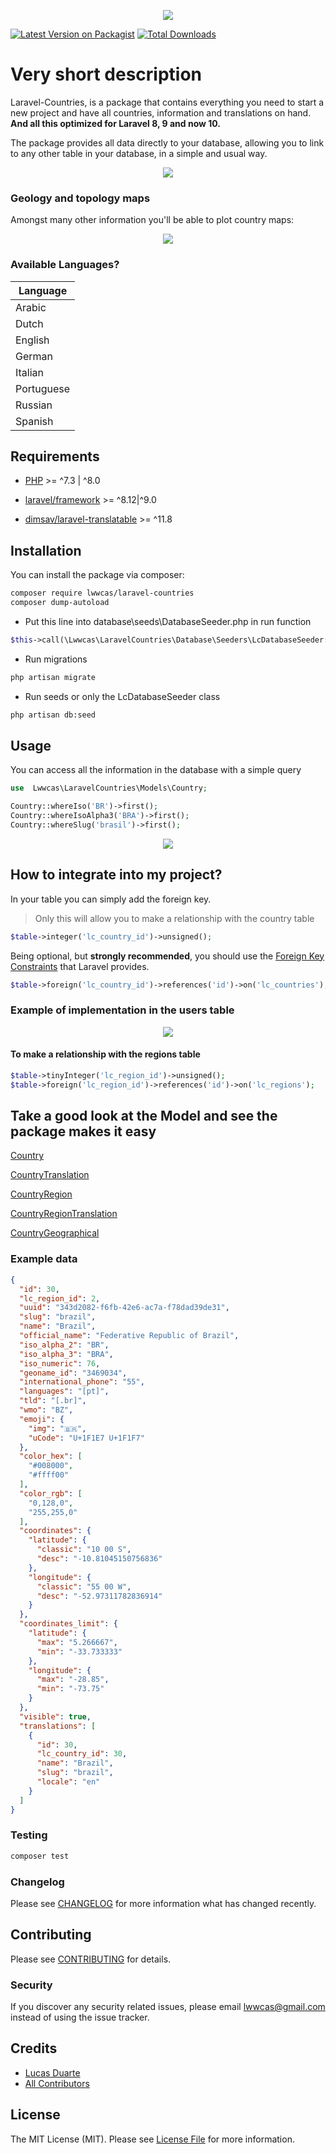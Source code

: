 
<p  align="center">
<img  src="https://raw.githubusercontent.com/lwwcas/laravel-countries/master/assets/map.jpg" />
</p>

[![Latest Version on Packagist](https://img.shields.io/packagist/v/lwwcas/laravel-countries.svg?style=flat-square)](https://packagist.org/packages/lwwcas/laravel-countries)
[![Total Downloads](https://img.shields.io/packagist/dt/lwwcas/laravel-countries.svg?style=flat-square)](https://packagist.org/packages/lwwcas/laravel-countries)


# Very short description

Laravel-Countries, is a package that contains everything you need to start a new project and have all countries, information and translations on hand.
**And all this optimized for Laravel 8, 9 and now 10.**

The package provides all data directly to your database, allowing you to link to any other table in your database, in a simple and usual way.

<p  align="center">
<img  src="https://raw.githubusercontent.com/lwwcas/laravel-countries/master/assets/EER-countries.png" />
</p>

### Geology and topology maps

Amongst many other information you'll be able to plot country maps:

<p  align="center">
<img  src="https://raw.githubusercontent.com/lwwcas/laravel-countries/master/assets/brazil-map.png" />
</p>



### Available Languages?

| Language |
------------------|
| Arabic |
| Dutch |
| English |
| German |
| Italian |
| Portuguese |
| Russian |
| Spanish |

## Requirements


- [PHP](https://github.com/php) >= ^7.3 | ^8.0

- [laravel/framework](https://github.com/laravel/framework) >= ^8.12|^9.0

- [dimsav/laravel-translatable](https://github.com/Astrotomic/laravel-translatable) >= ^11.8


## Installation


You can install the package via composer:

```bash
composer require lwwcas/laravel-countries
composer dump-autoload

```

- Put this line into database\seeds\DatabaseSeeder.php in run function

```php
$this->call(\Lwwcas\LaravelCountries\Database\Seeders\LcDatabaseSeeder::class);

```

- Run migrations

```bash
php artisan migrate

```

- Run seeds or only the LcDatabaseSeeder class

```bash
php artisan db:seed

```

## Usage

You can access all the information in the database with a simple query

```  php
use  Lwwcas\LaravelCountries\Models\Country;

Country::whereIso('BR')->first();
Country::whereIsoAlpha3('BRA')->first();
Country::whereSlug('brasil')->first();

```

<p  align="center">
<img  src="https://raw.githubusercontent.com/lwwcas/laravel-countries/dddd6f3d6c0e6cc0a0e4f761c8d900ce244a52eb/assets/contry_model.svg" />
</p>

## How to integrate into my project?

In your table you can simply add the foreign key.

> Only this will allow you to make a relationship with the country table

```  php
$table->integer('lc_country_id')->unsigned();
```


Being optional, but **strongly recommended**, you should use the [Foreign Key Constraints](https://laravel.com/docs/8.x/migrations#foreign-key-constraints)  that Laravel provides.
```  php
$table->foreign('lc_country_id')->references('id')->on('lc_countries');
```


### Example of implementation in the users table
<p  align="center">
<img  src="https://raw.githubusercontent.com/lwwcas/laravel-countries/dddd6f3d6c0e6cc0a0e4f761c8d900ce244a52eb/assets/user_table_add_lines.svg" />
</p>

#### To make a relationship with the regions table
  ```  php
$table->tinyInteger('lc_region_id')->unsigned();
$table->foreign('lc_region_id')->references('id')->on('lc_regions');
```

## Take a good look at the Model and see the package makes it easy


[Country](https://github.com/lwwcas/laravel-countries/blob/master/src/models/Country.php)


[CountryTranslation](https://github.com/lwwcas/laravel-countries/blob/master/src/models/CountryTranslation.php)



[CountryRegion](https://github.com/lwwcas/laravel-countries/blob/master/src/models/CountryRegion.php)



[CountryRegionTranslation](https://github.com/lwwcas/laravel-countries/blob/master/src/models/CountryRegionTranslation.php)



[CountryGeographical](https://github.com/lwwcas/laravel-countries/blob/master/src/models/CountryGeographical.php)

### Example data



```  json
{
  "id": 30,
  "lc_region_id": 2,
  "uuid": "343d2082-f6fb-42e6-ac7a-f78dad39de31",
  "slug": "brazil",
  "name": "Brazil",
  "official_name": "Federative Republic of Brazil",
  "iso_alpha_2": "BR",
  "iso_alpha_3": "BRA",
  "iso_numeric": 76,
  "geoname_id": "3469034",
  "international_phone": "55",
  "languages": "[pt]",
  "tld": "[.br]",
  "wmo": "BZ",
  "emoji": {
    "img": "🇧🇷",
    "uCode": "U+1F1E7 U+1F1F7"
  },
  "color_hex": [
    "#008000",
    "#ffff00"
  ],
  "color_rgb": [
    "0,128,0",
    "255,255,0"
  ],
  "coordinates": {
    "latitude": {
      "classic": "10 00 S",
      "desc": "-10.81045150756836"
    },
    "longitude": {
      "classic": "55 00 W",
      "desc": "-52.97311782836914"
    }
  },
  "coordinates_limit": {
    "latitude": {
      "max": "5.266667",
      "min": "-33.733333"
    },
    "longitude": {
      "max": "-28.85",
      "min": "-73.75"
    }
  },
  "visible": true,
  "translations": [
    {
      "id": 30,
      "lc_country_id": 30,
      "name": "Brazil",
      "slug": "brazil",
      "locale": "en"
    }
  ]
}

```

### Testing

```  bash
composer test

```

### Changelog

Please see [CHANGELOG](CHANGELOG.md) for more information what has changed recently.


## Contributing

Please see [CONTRIBUTING](CONTRIBUTING.md) for details.

### Security

If you discover any security related issues, please email lwwcas@gmail.com instead of using the issue tracker.


## Credits

- [Lucas Duarte](https://github.com/lwwcas)
- [All Contributors](../../contributors)

## License

The MIT License (MIT). Please see [License File](LICENSE.md) for more information.
